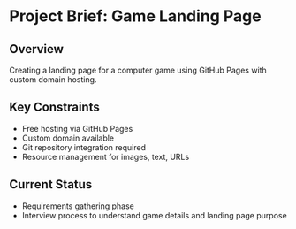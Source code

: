 # Project Brief: Game Landing Page

## Overview
Creating a landing page for a computer game using GitHub Pages with custom domain hosting.

## Key Constraints
- Free hosting via GitHub Pages
- Custom domain available
- Git repository integration required
- Resource management for images, text, URLs

## Current Status
- Requirements gathering phase
- Interview process to understand game details and landing page purpose
